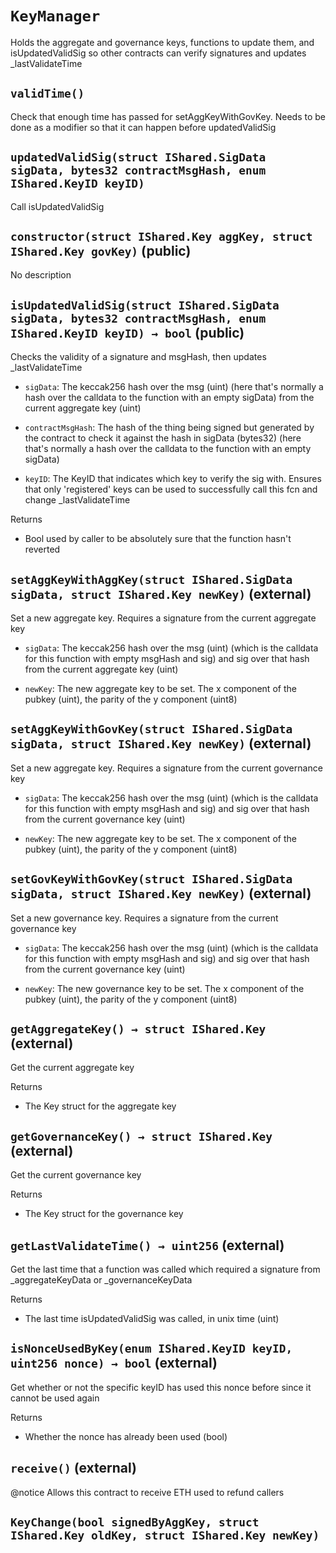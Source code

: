# `KeyManager`

  Holds the aggregate and governance keys, functions to update them,
          and isUpdatedValidSig so other contracts can verify signatures and updates _lastValidateTime




## `validTime()`



   Check that enough time has passed for setAggKeyWithGovKey. Needs
        to be done as a modifier so that it can happen before updatedValidSig

## `updatedValidSig(struct IShared.SigData sigData, bytes32 contractMsgHash, enum IShared.KeyID keyID)`



   Call isUpdatedValidSig


## `constructor(struct IShared.Key aggKey, struct IShared.Key govKey)` (public)

No description


## `isUpdatedValidSig(struct IShared.SigData sigData, bytes32 contractMsgHash, enum IShared.KeyID keyID) → bool` (public)

 Checks the validity of a signature and msgHash, then updates _lastValidateTime


- `sigData`:   The keccak256 hash over the msg (uint) (here that's normally
                 a hash over the calldata to the function with an empty sigData)
                 from the current aggregate key (uint)

- `contractMsgHash`:   The hash of the thing being signed but generated by the contract
                 to check it against the hash in sigData (bytes32) (here that's normally
                 a hash over the calldata to the function with an empty sigData)

- `keyID`:     The KeyID that indicates which key to verify the sig with. Ensures that
                 only 'registered' keys can be used to successfully call this fcn and change
                 _lastValidateTime


Returns

- Bool used by caller to be absolutely sure that the function hasn't reverted

## `setAggKeyWithAggKey(struct IShared.SigData sigData, struct IShared.Key newKey)` (external)

 Set a new aggregate key. Requires a signature from the current aggregate key


- `sigData`:   The keccak256 hash over the msg (uint) (which is the calldata
                 for this function with empty msgHash and sig) and sig over that hash
                 from the current aggregate key (uint)

- `newKey`:    The new aggregate key to be set. The x component of the pubkey (uint),
                 the parity of the y component (uint8)


## `setAggKeyWithGovKey(struct IShared.SigData sigData, struct IShared.Key newKey)` (external)

 Set a new aggregate key. Requires a signature from the current governance key


- `sigData`:   The keccak256 hash over the msg (uint) (which is the calldata
                 for this function with empty msgHash and sig) and sig over that hash
                 from the current governance key (uint)

- `newKey`:    The new aggregate key to be set. The x component of the pubkey (uint),
                 the parity of the y component (uint8)


## `setGovKeyWithGovKey(struct IShared.SigData sigData, struct IShared.Key newKey)` (external)

 Set a new governance key. Requires a signature from the current governance key


- `sigData`:   The keccak256 hash over the msg (uint) (which is the calldata
                 for this function with empty msgHash and sig) and sig over that hash
                 from the current governance key (uint)

- `newKey`:    The new governance key to be set. The x component of the pubkey (uint),
                 the parity of the y component (uint8)


## `getAggregateKey() → struct IShared.Key` (external)

 Get the current aggregate key


Returns

- The Key struct for the aggregate key

## `getGovernanceKey() → struct IShared.Key` (external)

 Get the current governance key


Returns

- The Key struct for the governance key

## `getLastValidateTime() → uint256` (external)

 Get the last time that a function was called which
         required a signature from _aggregateKeyData or _governanceKeyData


Returns

- The last time isUpdatedValidSig was called, in unix time (uint)

## `isNonceUsedByKey(enum IShared.KeyID keyID, uint256 nonce) → bool` (external)

 Get whether or not the specific keyID has used this nonce before
         since it cannot be used again


Returns

- Whether the nonce has already been used (bool)

## `receive()` (external)

 @notice Allows this contract to receive ETH used to refund callers



## `KeyChange(bool signedByAggKey, struct IShared.Key oldKey, struct IShared.Key newKey)`







